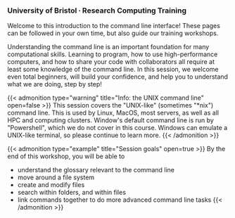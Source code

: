 ### University of Bristol ∙ Research Computing Training

Welcome to this introduction to the command line interface! These pages can be followed in your own time, but also guide our training workshops.

Understanding the command line is an important foundation for many computational skills. Learning to program, how to use high-performance computers, and how to share your code with collaborators all require at least some knowledge of the command line. In this session, we welcome even total beginners, will build your confidence, and help you to understand what we are doing, step by step!

{{< admonition type="warning" title="Info: the UNIX command line" open=false >}}
This session covers the "UNIX-like" (sometimes "\*nix") command line. This is used by Linux, MacOS, most servers, as well as all HPC and computing clusters. Window's default command line is run by "Powershell", which we do not cover in this course. Windows can emulate a UNIX-like terminal, so please continue to learn more.
{{< /admonition >}}

{{< admonition type="example" title="Session goals" open=true >}}
By the end of this workshop, you will be able to
- understand the glossary relevant to the command line
- move around a file system
- create and modify files
- search within folders, and within files
- link commands together to do more advanced command line tasks
{{< /admonition >}}





